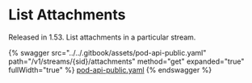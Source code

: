 # List Attachments

Released in 1.53. List attachments in a particular stream.

{% swagger src="../../.gitbook/assets/pod-api-public.yaml" path="/v1/streams/{sid}/attachments" method="get" expanded="true" fullWidth="true" %}
[pod-api-public.yaml](../../.gitbook/assets/pod-api-public.yaml)
{% endswagger %}
